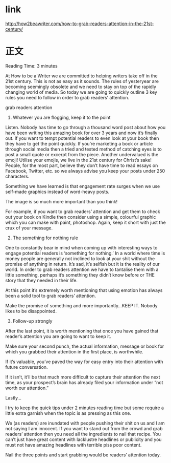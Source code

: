 

# link
http://how2beawriter.com/how-to-grab-readers-attention-in-the-21st-century/

#  正文

Reading Time: 3 minutes
 

At How to be a Writer we are committed to helping writers take off in the 21st century. This is not as easy as it sounds. The rules of yesteryear are becoming seemingly obsolete and we need to stay on top of the rapidly changing world of media. So today we are going to quickly outline 3 key rules you need to follow in order to grab readers’ attention.

grab readers attention

1. Whatever you are flogging, keep it to the point

Listen. Nobody has time to go through a thousand word post about how you have been writing this amazing book for over 3 years and now it’s finally out. If you want to tempt potential readers to even look at your book then they have to get the point quickly. If you’re marketing a book or article through social media then a tried and tested method of catching eyes is to post a small quote or excerpt from the piece. Another undervalued is the emoji! Utilise your emojis, we live in the 21st century for Christ’s sake! People, for the most part, believe they don’t have time to read essays on Facebook, Twitter, etc. so we always advise you keep your posts under 250 characters.

Something we have learned is that engagement rate surges when we use self-made graphics instead of word-heavy posts.

The image is so much more important than you think!

For example, if you want to grab readers’ attention and get them to check out your book on Kindle then consider using a simple, colourful graphic which you can make with paint, photoshop. Again, keep it short with just the crux of your message.

2. The something for nothing rule

One to constantly bear in mind when coming up with interesting ways to engage potential readers is ‘something for nothing.’
In a world where time is money people are generally not inclined to look at your shit without the promise of anything in return. It’s sad, it’s selfish but it is the reality of our world.
In order to grab readers attention we have to tantalise them with a little something, perhaps it’s something they didn’t know before or THE story that they needed in their life.

At this point it’s extremely worth mentioning that using emotion has always been a solid tool to grab readers’ attention.

Make the promise of something and more importantly…KEEP IT. Nobody likes to be disappointed.

3. Follow-up strongly

After the last point, it is worth mentioning that once you have gained that reader’s attention you are going to want to keep it.

Make sure your second punch, the actual information, message or book for which you grabbed their attention in the first place, is worthwhile.

If it’s valuable, you’ve paved the way for easy entry into their attention with future conversation.

If it isn’t, it’ll be that much more difficult to capture their attention the next time, as your prospect’s brain has already filed your information under “not worth our attention.”

Lastly…

I try to keep the quick tips under 2 minutes reading time but some require a little extra garnish when the topic is as pressing as this one.

We (as readers) are inundated with people pushing their shit on us and I am not saying I am innocent. If you want to stand out from the crowd and grab readers’ attention then you need all the ingredients to nail that recipe. You can’t just have great content with lacklustre headlines or publicity and you must not have amazing headlines with terrible piss poor content.

Nail the three points and start grabbing would be readers’ attention today.
